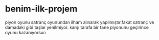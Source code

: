 # benim-ilk-projem
piyon oyunu satranç oyunundan ilham alınarak yapılmıştır.fakat satranç ve damadaki gibi taşlar yenilmiyor. karşı tarafa bir tane piyonunu geçirince oyunu kazanıyorsun

